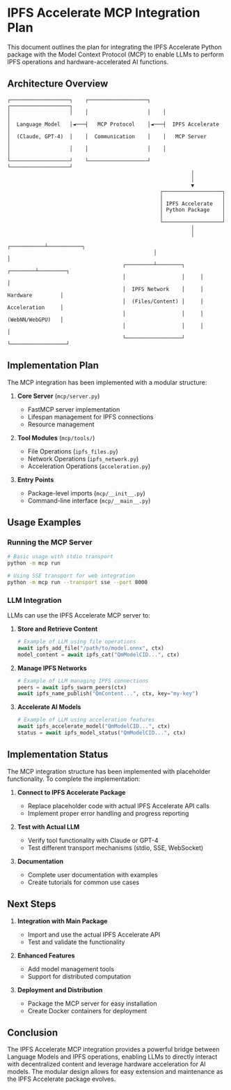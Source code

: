 # IPFS Accelerate MCP Integration Plan

This document outlines the plan for integrating the IPFS Accelerate Python package with the Model Context Protocol (MCP) to enable LLMs to perform IPFS operations and hardware-accelerated AI functions.

## Architecture Overview

```
┌───────────────────┐    ┌───────────────────┐    ┌───────────────────┐
│                   │    │                   │    │                   │
│  Language Model   │◄───┤   MCP Protocol    │◄───┤  IPFS Accelerate  │
│  (Claude, GPT-4)  │    │  Communication    │    │   MCP Server      │
│                   │    │                   │    │                   │
└───────────────────┘    └───────────────────┘    └───────────────────┘
                                                           │
                                                           │
                                                           ▼
                                                 ┌───────────────────┐
                                                 │                   │
                                                 │ IPFS Accelerate   │
                                                 │ Python Package    │
                                                 │                   │
                                                 └───────────────────┘
                                                           │
                                                           │
                                               ┌───────────┴───────────┐
                                               │                       │
                                     ┌─────────┴────────┐     ┌────────┴─────────┐
                                     │                  │     │                  │
                                     │  IPFS Network    │     │ Hardware         │
                                     │  (Files/Content) │     │ Acceleration     │
                                     │                  │     │ (WebNN/WebGPU)   │
                                     │                  │     │                  │
                                     └──────────────────┘     └──────────────────┘
```

## Implementation Plan

The MCP integration has been implemented with a modular structure:

1. **Core Server** (`mcp/server.py`)
   - FastMCP server implementation
   - Lifespan management for IPFS connections
   - Resource management

2. **Tool Modules** (`mcp/tools/`)
   - File Operations (`ipfs_files.py`)
   - Network Operations (`ipfs_network.py`)
   - Acceleration Operations (`acceleration.py`)

3. **Entry Points**
   - Package-level imports (`mcp/__init__.py`)
   - Command-line interface (`mcp/__main__.py`)

## Usage Examples

### Running the MCP Server

```bash
# Basic usage with stdio transport
python -m mcp run

# Using SSE transport for web integration
python -m mcp run --transport sse --port 8000
```

### LLM Integration

LLMs can use the IPFS Accelerate MCP server to:

1. **Store and Retrieve Content**
   ```python
   # Example of LLM using file operations
   await ipfs_add_file("/path/to/model.onnx", ctx)
   model_content = await ipfs_cat("QmModelCID...", ctx)
   ```

2. **Manage IPFS Networks**
   ```python
   # Example of LLM managing IPFS connections
   peers = await ipfs_swarm_peers(ctx)
   await ipfs_name_publish("QmContent...", ctx, key="my-key")
   ```

3. **Accelerate AI Models**
   ```python
   # Example of LLM using acceleration features
   await ipfs_accelerate_model("QmModelCID...", ctx)
   status = await ipfs_model_status("QmModelCID...", ctx)
   ```

## Implementation Status

The MCP integration structure has been implemented with placeholder functionality. To complete the implementation:

1. **Connect to IPFS Accelerate Package**
   - Replace placeholder code with actual IPFS Accelerate API calls
   - Implement proper error handling and progress reporting

2. **Test with Actual LLM**
   - Verify tool functionality with Claude or GPT-4
   - Test different transport mechanisms (stdio, SSE, WebSocket)

3. **Documentation**
   - Complete user documentation with examples
   - Create tutorials for common use cases

## Next Steps

1. **Integration with Main Package**
   - Import and use the actual IPFS Accelerate API
   - Test and validate the functionality

2. **Enhanced Features**
   - Add model management tools
   - Support for distributed computation

3. **Deployment and Distribution**
   - Package the MCP server for easy installation
   - Create Docker containers for deployment

## Conclusion

The IPFS Accelerate MCP integration provides a powerful bridge between Language Models and IPFS operations, enabling LLMs to directly interact with decentralized content and leverage hardware acceleration for AI models. The modular design allows for easy extension and maintenance as the IPFS Accelerate package evolves.
